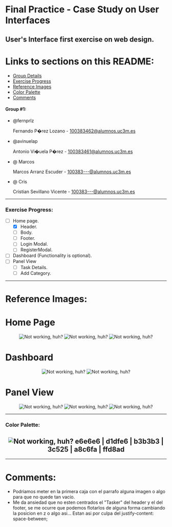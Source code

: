 # Final Practice - Case Study on User Interfaces

User's Interface first exercise on web design.
----

# Links to sections on this README:
* [Group Details](#group-#1:)
* [Exercise Progress](#exercise-progress:)
* [Reference Images](#reference-images:)
* [Color Palette](#color-palette:)
* [Comments](#comments:)

#### Group #1:
 - @fernprlz

    Fernando P�rez Lozano - 100383462@alumnos.uc3m.es
 - @avinuelap

    Antonio Vi�uela P�rez - 100383461@alumnos.uc3m.es
 - @ Marcos

    Marcos Arranz Escuder - 100383---@alumnos.uc3m.es
 - @ Cris

    Cristian Sevillano Vicente - 100383---@alumnos.uc3m.es
---

### Exercise Progress:
* [ ] Home page.
    * [X] Header.
    * [ ] Body.
    * [ ] Footer.
    * [ ] Login Modal.
    * [ ] RegisterModal.
* [ ] Dashboard (Functionality is optional).
* [ ] Panel View
    * [ ] Task Details.
    * [ ] Add Category.
---

# Reference Images:
# Home Page

<p align="center">
  <img src="/images/homepage.png" alt="Not working, huh?">
  <img src="/images/sign-in.png" alt="Not working, huh?">
  <img src="/images/register.png" alt="Not working, huh?">
</p>

# Dashboard

<p align="center">
  <img src="/images/dashboard.png" alt="Not working, huh?">
  <img src="/images/dashboard-menu.png" alt="Not working, huh?">
</p>

# Panel View

<p align="center">
  <img src="/images/panel.png" alt="Not working, huh?">
  <img src="/images/add-category.png" alt="Not working, huh?">
  <img src="/images/add-task.png" alt="Not working, huh?">
</p>

---

### Color Palette:
<h2 align="center">
<img src="/images/palette.png" alt="Not working, huh?">
e6e6e6 | d1dfe6 | b3b3b3 | 3c525 | a8c6fa | ffd8ad
</h2>

---

# Comments:
* Podriamos meter en la primera caja con el parrafo alguna imagen o algo para que no quede tan vacío.
* Me da ansiedad que no esten centrados el "Tasker" del header y el del footer, se me ocurre que podemos flotarlos de alguna forma cambiando la posicion en z o algo asi... Estan asi por culpa del justify-content: space-between;
